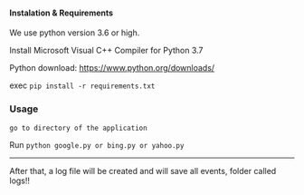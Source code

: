 #### Instalation & Requirements

We use python version 3.6 or high.

Install Microsoft Visual C++ Compiler for Python 3.7

Python download:
https://www.python.org/downloads/

exec
`pip install -r requirements.txt`


### Usage

`go to directory of the application`

Run `python google.py or bing.py or yahoo.py`

***
After that, a log file will be created and will save all events, folder called logs!!